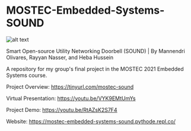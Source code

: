 # MOSTEC-Embedded-Systems-SOUND
![alt text](https://mostec-embedded-systems-sound.pythode.repl.co/images/sound-logo.png)

Smart Open-source Utility Networking Doorbell (SOUND) | By Mannendri Olivares, Rayyan Nasser, and Heba Hussein

A repository for my group's final project in the MOSTEC 2021 Embedded Systems course.

Project Overview: https://tinyurl.com/mostec-sound

Virtual Presentation: https://youtu.be/VYK9EMtUmYs

Project Demo: https://youtu.be/RtAZsK2S7F4

Website: https://mostec-embedded-systems-sound.pythode.repl.co/
